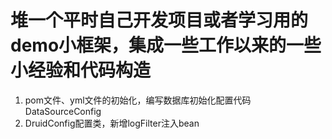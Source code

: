 # 堆一个平时自己开发项目或者学习用的demo小框架，集成一些工作以来的一些小经验和代码构造
1. pom文件、yml文件的初始化，编写数据库初始化配置代码DataSourceConfig
2. DruidConfig配置类，新增logFilter注入bean

